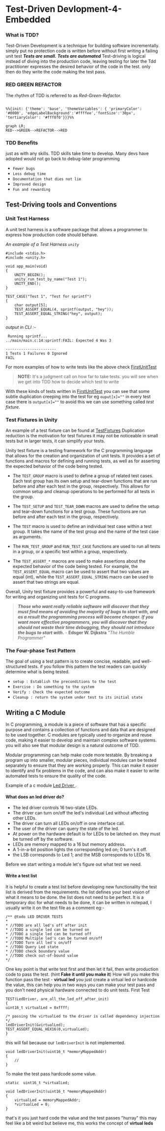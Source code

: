 

# Test-Driven Devlopment-4-Embedded

### What is TDD?
Test-Driven Development is a technique for building software incrementally. simply put no protection code is written before without first writing a failing unit test  _**Tests are small.**_ _**Tests are automated**_  Test-driving is logical instead of diving into the production code, leaving testing for later the Tdd practitioner expresses the desired behavior of the code in the test. only then do they write the code making the test pass.

### RED  GREEN REFACTOR
The rhythm of TDD is referred to as _Red-Green-Refactor._

```mermaid

%%{init: {'theme': 'base', 'themeVariables': { 'primaryColor': '#0000', 'edgeLabelBackground':'#ffffee','fontSize':'30px', 'tertiaryColor': '#fff0f0'}}}%%

graph LR;
RED-->GREEN-->REFACTOR-->RED
```


### TDD Benefits
just as with any skills.  TDD skills take time to develop. Many devs have adopted would not go back to debug-later programming 

- `Fewer bugs`
- `Less debug time`
- `Documentation that dies not lie`
- `Improved design`
-  `Fun and rewarding`

## Test-Driving tools and Conventions

### Unit Test Harness

A unit test harness is a software package that allows a programmer
to express how production code should behave.

_*An example of a Test Harness  `unity`*_

```
#include <stdio.h>
#include <unity.h>

void app_main(void)
{
    UNITY_BEGIN();
    unity_run_test_by_name("Test 1");
    UNITY_END();
}

TEST_CASE("Test 1", "Test for sprintf")
{
    char output[5];
    TEST_ASSERT_EQUAL(4, sprintf(output, "hey"));
    TEST_ASSERT_EQUAL_STRING("hey", output);
}
```

*output in CLI :-*

```
 Running sprintf...
../main/main.c:14:sprintf:FAIL: Expected 4 Was 3

-----------------------
1 Tests 1 Failures 0 Ignored 
FAIL
```
For more examples of how to write tests like the above check [FirstUnitTest](https://github.com/segin-GH/TDD-4-Embedded/tree/main/FirstUnitTest/main/main.c) 

>**NOTE:** It's a judgment call on how far to take tests. you will see when we get into TDD  how to decide which test to write

With these kinds of tests written in [FirstUnitTest](https://github.com/segin-GH/TDD-4-Embedded/tree/main/FirstUnitTest/main/main.c)  you can see that some subtle duplication creeping into the test for eg `ouput[x]=""`  in every test case there is `output[x]=""` to avoid this we can use something called _test fixture_.

### Test Fixtures in Unity
An example of a test fixture can be found at [TestFixtures](https://github.com/segin-GH/TDD-4-Embedded/blob/main/testFixtures/main/main.c)
Duplication reduction is the motivation for test fixtures it may not be 
noticeable in small tests but in larger tests, it can simplify your tests.

Unity test fixture is a testing framework for the C programming language that allows for the creation and organization of unit tests. It provides a set of functions and macros for defining and running tests, as well as for asserting the expected behavior of the code being tested.

- The `TEST_GROUP` macro is used to define a group of related test cases. Each test group has its own setup and tear-down functions that are run before and after each test in the group, respectively. This allows for common setup and cleanup operations to be performed for all tests in the group.

- The `TEST_SETUP` and `TEST_TEAR_DOWN` macros are used to define the setup and tear-down functions for a test group. These functions are run before and after each test in the group, respectively.

- The `TEST` macro is used to define an individual test case within a test group. It takes the name of the test group and the name of the test case as arguments.

- The `RUN_TEST_GROUP` and `RUN_TEST_CASE` functions are used to run all tests in a group, or a specific test within a group, respectively.

 - The `TEST_ASSERT_*` macros are used to make assertions about the expected behavior of the code being tested. For example, the `TEST_ASSERT_EQUAL` macro can be used to assert that two values are equal (int), while the `TEST_ASSERT_EQUAL_STRING` macro can be used to assert that two strings are equal.

Overall, Unity test fixture provides a powerful and easy-to-use framework for writing and organizing unit tests for C programs.

>**_Those who want really reliable software will discover that they must find means of avoiding the majority of bugs to start with, and as a result the programming process will become cheaper. If you want more effective programmers, you will discover that they should not waste their time debugging, they should not introduce the bugs to start with._**		 - **Edsger W. Dijkstra**    _"The Humble Programmer"_  	

### The Four-phase Test Pattern
The goal of using a test pattern is to create concise, readable, and well-structured tests. if you follow this pattern the test readers can quickly determine what is being tested.

- `setup : Establish the preconditions to the test`
- `Exercise : Do something to the system`
- `Verify : Check the expected outcome`
- `Cleanup : return the system under test to its initial state`
## Writing a C Module
In C programming, a module is a piece of software that has a specific purpose and contains a collection of functions and data that are designed to be used together. C modules are typically used to organize and reuse code, making it easier to develop and maintain complex software systems. you will also see that modular design is a natural outcome of TDD.

Modular programming can help make code more testable. By breaking a program up into smaller, modular pieces, individual modules can be tested separately to ensure that they are working properly. This can make it easier to identify and fix problems in the code, and can also make it easier to write automated tests to ensure the quality of the code. 

Example of a c module [Led Driver ](https://github.com/segin-GH/TDD-4-Embedded/tree/main/LedDriver).

#### What does an led driver do?
- The led driver controls 16 two-state LEDs.
- The driver can turn on/off the led's individual Led without affecting other LEDs.
- The driver can turn all LEDs on/off in one interface call.
- The user of the driver can query the state of the led.
- At power on the hardware default is for LEDs to be latched on. they must be turned off by the software.
- LEDs are memory mapped to a 16 but memory address.
- A 1-in-a-bit position lights the corresponding led on; 0 turn's it off.
- the LSB corresponds to Led 1; and the MSB corresponds to LEDs 16.

Before we start writing a module let's figure out what test we need.

#### Write a test list
It is helpful to create a test list before developing new functionality the test list is derived from the requirements. the list defines your best vision of what it means to be done. the list does not need to be perfect.  It is a temporary doc for what needs to be done, it can be written in notepad, I usually write it on the test file as a comment 
eg:-
```
/** @todo LED DRIVER TESTS
*
* //TODO are all led's off after init
* //TODO a single led can be turned on
* //TODO a single led can be turned off
* //TODO Multiple led's can be turned on/off
* //TODO Turn all led's on/off
* //TODO Query Led state
* //TODO check boundary value
* //TODO check out-of-bound value
*/
``` 
One key point is that write test first and then let it fail, then write production code to pass the test. (hint **Fake it until you make it**) 
How will you make this function pass the test - **virtual led**
you just create a virtual led or hardcode the value, this can help you in two ways you can make your test pass and you don't need physical 
hardware connected to do unit tests.
First Test
```
TEST(LedDriver, are_all_the_led_off_after_init)
{
uint16_t virtualLed = 0xffff;

/* passing the virtualLed to the driver is called dependency injection */
ledDriverInit(&virtualLed);
TEST_ASSERT_EQUAL_HEX16(0,virtualLed);
}
```
this will fail because our `ledDriverInit` is not implemented.
```
void ledDriverInit(uint16_t *memoryMappedAddr)
{
	//
}
```
To make the test pass hardcode some value.
```
static  uint16_t *virtualLed;

void ledDriverInit(uint16_t *memoryMappedAddr)
{
	virtualLed = memoryMappedAddr;
	*virtualLed = 0;
}
```
that's it you just hard code the value and the test passes "hurray"
this may feel like a bit weird but believe me, this works the concept of __virtual leds__ 
